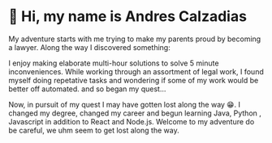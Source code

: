 # 👋 Hi, my name is Andres Calzadias

My adventure starts with me trying to make my parents proud by becoming a lawyer. Along the way I discovered something:

I enjoy making elaborate multi-hour solutions to solve 5 minute inconveniences. While working through an assortment 
of legal work, I found myself doing repetative tasks and wondering if some of my work would be better off automated.
and so began my quest...

Now, in pursuit of my quest I may have gotten lost along the way 😁. 
I changed my degree, changed my career and begun learning Java, Python ,
Javascript in addition to React and Node.js. Welcome to my adventure do 
be careful, we uhm seem to get lost along the way.


<!---
cmndrqueso/cmndrqueso is a ✨ special ✨ repository because its `README.md` (this file) appears on your GitHub profile.
You can click the Preview link to take a look at your changes.
--->
